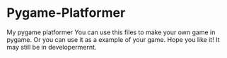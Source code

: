 # Pygame-Platformer
My pygame platformer
You can use this files to make your own game in pygame.
Or you can use it as a example of your game.
Hope you like it!
It may still be in developermernt.
